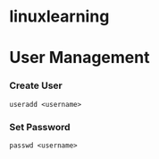 # linuxlearning

# User Management
### Create User
`useradd <username>`
### Set Password
`passwd <username>`
###  